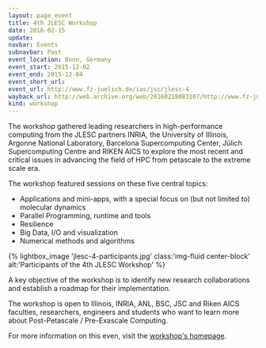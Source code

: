 ```yaml
---
layout: page_event
title: 4th JLESC Workshop
date: 2016-02-15
update:
navbar: Events
subnavbar: Past
event_location: Bonn, Germany
event_start: 2015-12-02
event_end: 2015-12-04
event_short_url:
event_url: http://www.fz-juelich.de/ias/jsc/jlesc-4
wayback_url: http://web.archive.org/web/20160218083107/http://www.fz-juelich.de/ias/jsc/EN/Expertise/Workshops/Conferences/JLESC-4/_node.html
kind: workshop
---
```


The workshop gathered leading researchers in high-performance computing from the JLESC partners INRIA,
the University of Illinois, Argonne National Laboratory, Barcelona Supercomputing Center,
Jülich Supercomputing Centre and RIKEN AICS to explore the most recent and critical issues
in advancing the field of HPC from petascale to the extreme scale era.

The workshop featured sessions on these five central topics:

  * Applications and mini-apps, with a special focus on (but not limited to) molecular dynamics
  * Parallel Programming, runtime and tools
  * Resilience
  * Big Data, I/O and visualization
  * Numerical methods and algorithms

{% lightbox_image 'jlesc-4-participants.jpg'
     class:'img-fluid center-block' alt:'Participants of the 4th JLESC Workshop' %}

A key objective of the workshop is to identify new research collaborations and establish a roadmap
for their implementation.

The workshop is open to Illinois, INRIA, ANL, BSC, JSC and Riken AICS faculties, researchers,
engineers and students who want to learn more about Post-Petascale / Pre-Exascale Computing.

For more information on this even, visit the [workshop's homepage](http://www.fz-juelich.de/ias/jsc/EN/Expertise/Workshops/Conferences/JLESC-4/_node.html).
